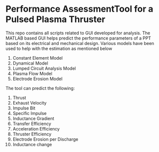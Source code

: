 # Performance AssessmentTool for a Pulsed Plasma Thruster
This repo contains all scripts related to GUI developed for analysis. The MATLAB based GUI helps predict the performance parameters of a PPT based on its electrical and mechanical design. Various models have been used to help with the estimation as mentioned below
1. Constant Element Model
2. Dynamical Model
3. Lumped Circuit Analysis Model
4. Plasma Flow Model
5. Electrode Erosion Model

The tool can predict the following:
1. Thrust
2. Exhaust Velocity
3. Impulse Bit
4. Specific Impulse
5. Inductance Gradient
6. Transfer Efficiency
7. Acceleration Efficiency 
8. Thruster Efficiency
9. Electrode Erosion per Discharge
10. Inductance change
